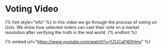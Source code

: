 # Voting Video

{% hint style="info" %}
In this video we go through the process of voting on Uvio. We show how selected voters can cast their vote on a market resolution after verifying the truth in the real world.
{% endhint %}

{% embed url="https://www.youtube.com/watch?v=YZUCaP4OHms" %}

